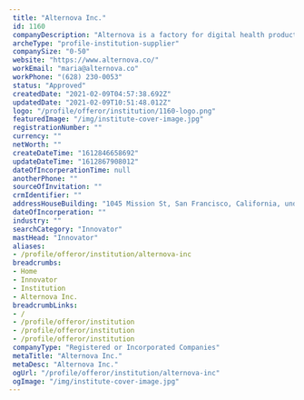 ```yaml
--- 
 title: "Alternova Inc." 
 id: 1160 
 companyDescription: "Alternova is a factory for digital health products composed of artists, video game developers, software engineers, and data scientists that are passionate about the positive transformative power of technology.\n\nWe are experts in developing interactive experiences to capture relevant data insight from patients and users to enhance their health and their experience as patients.\n\nFor companies building solutions for health and wellness, it is hard to find a team of tech-savvy humans that can translate their purpose and scientific goals into a scalable digital product. That\x27s why Alternova exists, to use our skills in video games, software, and data to build a future where technology is a tool to enhance us and help us thrive. Our commitment is to create a positive impact with every line of code." 
 archeType: "profile-institution-supplier" 
 companySize: "0-50"  
 website: "https://www.alternova.co/" 
 workEmail: "maria@alternova.co" 
 workPhone: "(628) 230-0053" 
 status: "Approved" 
 createdDate: "2021-02-09T04:57:38.692Z" 
 updatedDate: "2021-02-09T10:51:48.012Z" 
 logo: "/profile/offeror/institution/1160-logo.png" 
 featuredImage: "/img/institute-cover-image.jpg" 
 registrationNumber: "" 
 currency: "" 
 netWorth: ""  
 createDateTime: "1612846658692"  
 updateDateTime: "1612867908012"  
 dateOfIncorperationTime: null 
 anotherPhone: "" 
 sourceOfInvitation: "" 
 crmIdentifier: "" 
 addressHouseBuilding: "1045 Mission St, San Francisco, California, undefined, USA" 
 dateOfIncorperation: "" 
 industry: "" 
 searchCategory: "Innovator" 
 mastHead: "Innovator" 
 aliases: 
 - /profile/offeror/institution/alternova-inc  
 breadcrumbs: 
 - Home
 - Innovator
 - Institution
 - Alternova Inc.  
 breadcrumbLinks: 
 - /
 - /profile/offeror/institution
 - /profile/offeror/institution
 - /profile/offeror/institution  
 companyType: "Registered or Incorporated Companies" 
 metaTitle: "Alternova Inc." 
 metaDesc: "Alternova Inc." 
 ogUrl: "/profile/offeror/institution/alternova-inc" 
 ogImage: "/img/institute-cover-image.jpg"
---
```


